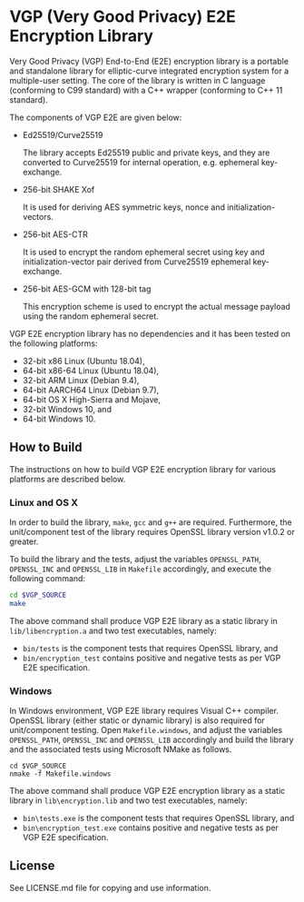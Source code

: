 # **VGP (Very Good Privacy) E2E Encryption Library**

Very Good Privacy (VGP) End-to-End (E2E) encryption library is a portable and standalone library for elliptic-curve integrated encryption system for a multiple-user setting. The core of the library is written in C language (conforming to C99 standard) with a C++ wrapper (conforming to C++ 11 standard).

The components of VGP E2E are given below:
* Ed25519/Curve25519

    The library accepts Ed25519 public and private keys, and they are converted to Curve25519 for internal operation, e.g. ephemeral key-exchange.

* 256-bit SHAKE Xof

    It is used for deriving AES symmetric keys, nonce and initialization-vectors.

* 256-bit AES-CTR

    It is used to encrypt the random ephemeral secret using key and initialization-vector pair derived from Curve25519 ephemeral key-exchange.

* 256-bit AES-GCM with 128-bit tag

    This encryption scheme is used to encrypt the actual message payload using the random ephemeral secret.

VGP E2E encryption library has no dependencies and it has been tested on the following platforms:
* 32-bit x86 Linux (Ubuntu 18.04),
* 64-bit x86-64 Linux (Ubuntu 18.04),
* 32-bit ARM Linux (Debian 9.4),
* 64-bit AARCH64 Linux (Debian 9.7),
* 64-bit OS X High-Sierra and Mojave,
* 32-bit Windows 10, and
* 64-bit Windows 10.

## **How to Build**

The instructions on how to build VGP E2E encryption library for various platforms are described below.

### **Linux and OS X**

In order to build the library, `make`, `gcc` and `g++` are required. Furthermore, the unit/component test of the library requires OpenSSL library version v1.0.2 or greater.

To build the library and the tests, adjust the variables `OPENSSL_PATH`, `OPENSSL_INC` and `OPENSSL_LIB` in `Makefile` accordingly, and execute the following command:
```bash
cd $VGP_SOURCE
make
```
The above command shall produce VGP E2E library as a static library in `lib/libencryption.a` and two test executables, namely:
* `bin/tests` is the component tests that requires OpenSSL library, and
* `bin/encryption_test` contains positive and negative tests as per VGP E2E specification.

### **Windows**

In Windows environment, VGP E2E library requires Visual C++ compiler. OpenSSL library (either static or dynamic library) is also required for unit/component testing. Open `Makefile.windows`, and adjust the variables `OPENSSL_PATH`, `OPENSSL_INC` and `OPENSSL_LIB` accordingly and build the library and the associated tests using Microsoft NMake as follows.
```
cd $VGP_SOURCE
nmake -f Makefile.windows
```
The above command shall produce VGP E2E encryption library as a static library in `lib\encryption.lib` and two test
executables, namely:
* `bin\tests.exe` is the component tests that requires OpenSSL library, and
* `bin\encryption_test.exe` contains positive and negative tests as per VGP E2E specification.

## **License**
See LICENSE.md file for copying and use information.